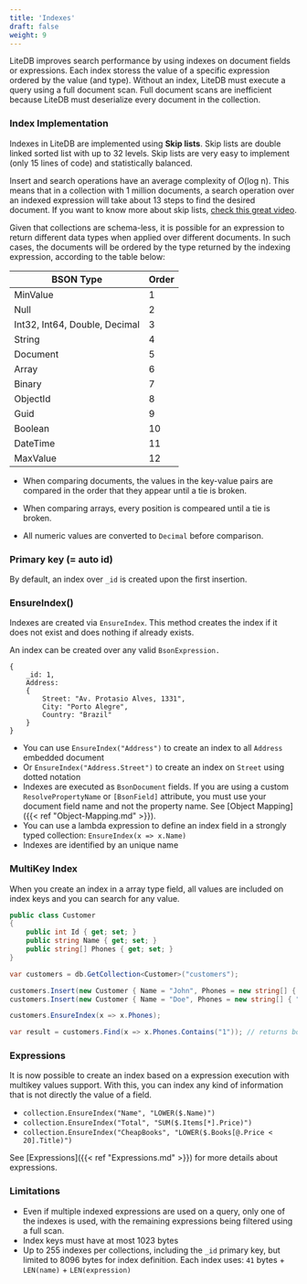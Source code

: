 ```yaml
---
title: 'Indexes'
draft: false
weight: 9
---
```


LiteDB improves search performance by using indexes on document fields or expressions. Each index storess the value of a specific expression ordered by the value (and type). Without an index, LiteDB must execute a query using a full document scan. Full document scans are inefficient because LiteDB must deserialize every document in the collection.

### Index Implementation

Indexes in LiteDB are implemented using **Skip lists**. Skip lists are double linked sorted list with up to 32 levels. Skip lists are very easy to implement (only 15 lines of code) and statistically balanced.

Insert and search operations have an average complexity of *O*(log n). This means that in a collection with 1 million documents, a search operation over an indexed expression will take about 13 steps to find the desired document. If you want to know more about skip lists, [check this great video](https://www.youtube.com/watch?v=kBwUoWpeH_Q). 

Given that collections are schema-less, it is possible for an expression to return different data types when applied over different documents. In such cases, the documents will be ordered by the type returned by the indexing expression, according to the table below:

|BSON Type                     |Order|
|------------------------------|-----|
|MinValue                      |1    |
|Null                          |2    |
|Int32, Int64, Double, Decimal |3    |
|String                        |4    |
|Document                      |5    |
|Array                         |6    |
|Binary                        |7    |
|ObjectId                      |8    |
|Guid                          |9    |
|Boolean                       |10   |
|DateTime                      |11   |
|MaxValue                      |12   |

- When comparing documents, the values in the key-value pairs are compared in the order that they appear until a tie is broken.

- When comparing arrays, every position is compeared until a tie is broken.

- All numeric values are converted to `Decimal` before comparison.

### Primary key (= auto id) 

By default, an index over `_id` is created upon the first insertion.

### EnsureIndex()

Indexes are created via `EnsureIndex`. This method creates the index if it does not exist and does nothing if already exists.

An index can be created over any valid `BsonExpression.`

```JS
{
    _id: 1,
    Address:
    {
        Street: "Av. Protasio Alves, 1331",
        City: "Porto Alegre",
        Country: "Brazil"
    }
}
```

- You can use `EnsureIndex("Address")` to create an index to all `Address` embedded document
- Or `EnsureIndex("Address.Street")` to create an index on `Street` using dotted notation
- Indexes are executed as `BsonDocument` fields. If you are using a custom `ResolvePropertyName` or `[BsonField]` attribute, you must use your document field name and not the property name. See [Object Mapping]({{< ref "Object-Mapping.md" >}}).
- You can use a lambda expression to define an index field in a strongly typed collection: `EnsureIndex(x => x.Name)`
- Indexes are identified by an unique name

### MultiKey Index

When you create an index in a array type field, all values are included on index keys and you can search for any value.

```C#
public class Customer
{
    public int Id { get; set; }
    public string Name { get; set; }
    public string[] Phones { get; set; }
}

var customers = db.GetCollection<Customer>("customers");

customers.Insert(new Customer { Name = "John", Phones = new string[] { "1", "2", "5" } });
customers.Insert(new Customer { Name = "Doe", Phones = new string[] { "1", "8" } });

customers.EnsureIndex(x => x.Phones);

var result = customers.Find(x => x.Phones.Contains("1")); // returns both documents
```

### Expressions

It is now possible to create an index based on a expression execution with multikey values support. With this, you can index any kind of information that is not directly the value of a field.

- `collection.EnsureIndex("Name", "LOWER($.Name)")`
- `collection.EnsureIndex("Total", "SUM($.Items[*].Price)")`
- `collection.EnsureIndex("CheapBooks", "LOWER($.Books[@.Price < 20].Title)")`

See [Expressions]({{< ref "Expressions.md" >}}) for more details about expressions.

###  Limitations

- Even if multiple indexed expressions are used on a query, only one of the indexes is used, with the remaining expressions being filtered using a full scan.
- Index keys must have at most 1023 bytes
- Up to 255 indexes per collections, including the `_id` primary key, but limited to 8096 bytes for index definition. Each index uses: `41` bytes + `LEN(name)` + `LEN(expression)`
